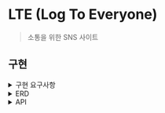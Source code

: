 # LTE (Log To Everyone)

> 소통을 위한 SNS 사이트

## 구현

<details>
<summary>구현 요구사항</summary>

## 1. 인증 방식

- Spring Security 기반의 JWT 인증 방식을 채택한다.
- AccessToken + Refresh Token을 사용한 인증 방식을 채택한다.
- Token 에는 식별자 번호와 닉네임이 저장된다.

## 2. 회원

### 회원가입 및 수정

- 사용자는 회원가입 시 ID, PASSWORD, 닉네임, 프로필 사진 (선택)을 입력해야한다.
    - ID는 최소 5자에서 최대 10자이며 알파벳 대소문자와 숫자만 입력 가능하다.
    - PASSWORD는 최소 6자에서 최대 15자이며 알파벳 대소문자와 숫자, 특수문자만 입력 가능하다. PASSWORD 에는 알파벳, 숫자, 특수문자가 포함 되어야한다.
    - 닉네임은 최소 3글자에서 최대 6자이며 알파벳, 한글, 슷자만 입력 가능하다.
- ID와 닉네임은 타인과 중복 불가능하다.
- 닉네임과 PASSWORD는 수정 가능하다.
- 프로필 사진은 설정하지 않을 경우 기본 사진이며, 추가 시 변경된다.
- 계정 삭제는 Soft Delete로 동작한다.
- 계정을 삭제할 시 팔로우 관련 데이터가 모두 삭제된다.

## 3. 게시글

### 게시글 관리

- 게시글 등록 시 제목, 내용을 입력 가능하다. (추후 이미지 도입)
    - 제목은 최소 한 글자 이상 작성 해야한다.
    - 제목은 30자 이내로 작성해야한다.
    - 내용은 비어있으면 안되지만, 공백으로 채워진 내용은 허용한다.
- 제목과 내용은 수정 가능하다.
- 게시글 등록 날짜는 최초 등록 날짜 기준이다.
- 작성자는 현재 시간 이후로 게시글 자동 삭제 기능을 추가할 수 있다.
    - 자동 삭제 시간은 등록 시간 이후어야한다.
    - 자동 삭제는 년,월,일,시,분으로 등록 가능하다.
- 게시글 등록 시 팔로위만 보기 기능을 추가할 수 있다.
    - 자신이 팔로우한 사람만 해당 게시글을 조회할 수 있다.
- 게시글을 조회할 시 조회수가 증가한다.
- 게시글을 추천할 시 추천수가 증가한다.
- 추천은 멤버마다 각 게시글당 1회만 가능하다.
- 게시글은 삭제 가능하다. (Soft Deleted)

### 게시글 조회

- 게시글 검색은 작성자 닉네임, 게시글 제목으로 검색 가능하다.
    - 검색 내용 일부만 포함되어도 검색 된다.
- 게시글 정렬은 최신 등록일, 최다 조회수, 최다 추천수로 가능하다.

### 댓글

- 댓글 등록 시 내용을 입력 가능하다.
    - 내용은 최소 한 글자 이상 작성 해야한다.
- 내용은 수정 가능하다.
- 댓글 등록 날짜는 최초 등록 날짜 기준이다.
- 댓글은 삭제 가능하다.
- 타인이 댓글을 작성하면 작성자에게 알림이 전송된다.

## 4. 팔로우

- 자신의 팔로워와 팔로위 목록을 조회할 수 있다.
- 타 회원을 팔로우와 언팔로우할 수 있다.
- 타 회원이 팔로우하면 팔로위에게 알림이 전송된다.
- 게시글을 작성하면 팔로워들에게 알림이 전송된다.
- 자신이 팔로우한 멤버들의 글을 모아서 확인 가능하다.

</details>

<details>
<summary>ERD</summary>
<img src="ERD.png" alt="ERD Diagram" />
</details>

<details>
<summary>API</summary>
<p><a href="http://43.200.205.79:8080/swagger-ui/index.html">API 문서 보러가기</a></p>  
</details>
